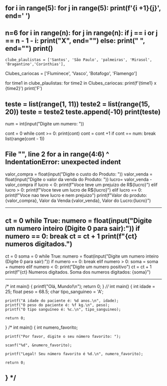 for i in range(5):
  for j in range(5):
    print(f'{i +1}{j}', end=' ')
-------------------------------------------------------------------------------------------------------------------------------------------
n=6
for i in range(n):
    for j in range(n):
        if j == i or j == n - 1 - i:
            print("X", end="")
        else:
            print(" ", end="")
    print()   
-------------------------------------------------------------------------------------------------------------------------------------------
    clube_plaulistas = ['Santos', 'São Paulo', 'palmeiras', 'Mirasol', 'Bragantino','Corinthias'],
Clubes_cariocas = ['Fluminece', 'Vasco', 'Botafogo', 'Flamengo']

for time1 in clube_plaulistas:
    for time2 in Clubes_cariocas:
        print(f'{time1} x {time2}')
    print('F')

teste = list(range(1, 11))
teste2 = list(range(15, 20))
teste = teste2
teste.append(-10)
print(teste)
-------------------------------------------------------------------------------------------------------------------------------------------
num = int(input("Digite um numero: "))

cont = 0
while cont >= 0:
  print(cont)
  cont = cont +1
  if cont == num:
    break
list(range(cont - 1))

File "<ipython-input-61-f066208de4f7>", line 2
    for a in range(4:6)
    ^
IndentationError: unexpected indent
-------------------------------------------------------------------------------------------------------------------------------------------
valor_compra = float(input("Digite o custo do Produto: "))
valor_venda = float(input("Digite o valor da venda do Produto: "))
lucro= valor_venda - valor_compra
if lucro < 0:
     print(f"Voce teve um prejuizo de R${lucro}")
elif lucro > 0:
     print(f"Voce teve um lucro de R${lucro}")
elif lucro == 0:
     print(f"Voce nao teve lucro e nem prejuizo")
print(f"Valor do produto:{valor_compra}, Valor da Venda:{valor_venda}, Valor do Lucro:{lucro}")

-------------------------------------------------------------------------------------------------------------------------------------------
ct = 0
while True:
     numero = float(input("Digite um numero inteiro (Digite 0 para sair):"))
     if numero == 0:
          break
     ct = ct + 1
print(f"{ct} numeros digitados.")
-------------------------------------------------------------------------------------------------------------------------------------------
ct = 0
soma = 0
while True:
     numero = float(input("Digite um numero inteiro (Digite 0 para sair):"))
     if numero == 0:
          break
     elif numero > 0:
          soma = soma + numero
     elif numero < 0:
          print("Digite um numero positivo")
     ct = ct + 1
print(f"{ct} Numeros digitados. Soma dos numeros digitados: {soma}")

-------------------------------------------------------------------------------------------------------------------------------------------
/* 
int main() {
    printf("Olá, Mundo!\n");
    return 0;
}
*//*
int main() {
    int idade = 25;
    float peso = 68.5;
    char tipo_sanguineo = 'A';

    printf("A idade do paciente é: %d anos.\n", idade);
    printf("O peso do paciente é: %f kg.\n", peso);
    printf("O tipo sanguíneo é: %c.\n", tipo_sanguineo);

    return 0;
}
/*
int main() {
    int numero_favorito;

    printf("Por favor, digite o seu número favorito: ");

    scanf("%d", &numero_favorito);

    printf("Legal! Seu número favorito é %d.\n", numero_favorito);

    return 0;
}
*/
-------------------------------------------------------------------------------------------------------------------------------------------